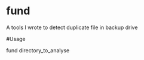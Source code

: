 fund
====

A tools I wrote to detect duplicate file in backup drive

#Usage

fund directory_to_analyse
